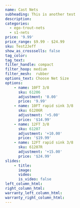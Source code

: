 ```yaml
---
name: Cast Nets
subheading: This is another test
description:
categories:
  - ego-trout-nets
  - s1-nets
price: '9.99'
price_range: $9.99 - $24.99
sku: Test2Jeff
show_as_crosssells: false
tag_color:
tag_text:
filter_handle: compact
filter_hoop: medium
filter_mesh:  rubber
options_text: Choose Net Size
options:
    - name: 10FT 3/8
      sku: 61206
      adjustment: '0.00'
      price: '9.99'
    - name: 10FT rapid sink 3/8
      sku: 61206R
      adjustment: '+5.00'
      price: '$14.99'
    - name: 12FT 3/8
      sku: 61207
      adjustment: '+10.00'
      price: '$19.99'
    - name: 12FT rapid sink 3/8
      sku: 61207R
      adjustment: '+15.00'
      price: '$24.99'
slides:
    - title:
      image:
      video:
      is_video: false
left_column_html:
right_column_html:
warranty_left_column_html:
warranty_right_column_html:
---
```

